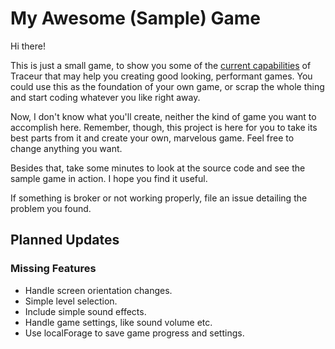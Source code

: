 My Awesome (Sample) Game
===============================================================================

Hi there!

This is just a small game, to show you some of the [current capabilities][tclf]
of Traceur that may help you creating good looking, performant games. You could
use this as the foundation of your own game, or scrap the whole thing and start
coding whatever you like right away.

Now, I don't know what you'll create, neither the kind of game you want to
accomplish here. Remember, though, this project is here for you to take its
best parts from it and create your own, marvelous game. Feel free to change
anything you want.

Besides that, take some minutes to look at the source code and see the sample
game in action. I hope you find it useful.

If something is broker or not working properly, file an issue detailing the
problem you found.


Planned Updates
-------------------------------------------------------------------------------

### Missing Features ##########################################################

*   Handle screen orientation changes.
*   Simple level selection.
*   Include simple sound effects.
*   Handle game settings, like sound volume etc.
*   Use localForage to save game progress and settings.

<!-- 
### Fixes and Improvements ####################################################
-->


<!--  --------------------------------------------------------------------- -->

[tclf]: https://github.com/google/traceur-compiler/wiki/LanguageFeatures
